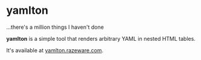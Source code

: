 # yamlton
...there's a million things I haven't done

__yamlton__ is a simple tool that renders arbitrary YAML in nested HTML tables.

It's available at [yamlton.razeware.com](https://yamlton.razeware.com/).
